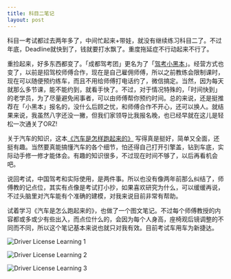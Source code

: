 ```yaml
---
title: 科目二笔记
layout: post
---
```


科目一考试都过去两年多了，中间忙起来+带娃，就没有继续练习科目二了。不过年底，Deadline就快到了，钱就要打水飘了。重度拖延症不行动起来不行了。

重捡起来，好多东西都变了。「成都驾考团」更名为了「[驾考小黑本](http://www.jkxhb.com/)」。经营方式也变了，以前是招驾校师傅合作，现在是自己雇佣师傅，所以之前教练会限制课时，现在可以随便预约练车，而且不用给师傅打电话约了，微信搞定。当然，因为每天就那么多节课，能不能约到，就看手快了。不过，对于情况特殊的，「时间快到」的老学员，为了尽量避免闹事者，可以由师傅帮你预约时间。总的来说，还是挺推荐在「小黑本」报名的，没什么后顾之忧，和师傅合作不开心，还可以换人。就结果来说，我虽然八字还没一撇，但我们家领导比我报名晚，也已经早就在这儿是轻松一次通关了ORZ!

关于汽车的知识，这本[《汽车是怎样跑起来的》](https://book.douban.com/subject/25761310/) 写得真是挺好，简单又全面，还挺有趣。当然要真能搞懂汽车的各个细节，怕还得自己打开引擎盖，钻到车底，实际动手修一修才能体会。有趣的知识很多，不过现在时间不够了，以后再看机会吧。

说回考试，中国驾考和实际使用，是两件事。所以也没有像两年前那么纠结了，师傅教的记点位，其实有点像是考试打小抄，如果喜欢研究为什么，可以缓缓再说，不过头脑里对汽车能有个准确的建模，对我来说目前非常有帮助。

试着学习《汽车是怎么跑起来的》，也做了一个图文笔记。不过每个师傅教授的内容都或多或少有些出入，而点位什么的，会因为每个人身高，座椅观后镜调整的不同而不同，所以这个笔记基本来说也就只对我有效。目前考试车用车为新捷达。

![Driver License Learning 1](http://villim.github.io/img/2017/driving-learning-2-1.JPG)

![Driver License Learning 2](http://villim.github.io/img/2017/driving-learning-2-2.JPG)

![Driver License Learning 3](http://villim.github.io/img/2017/driving-learning-2-3.JPG)





